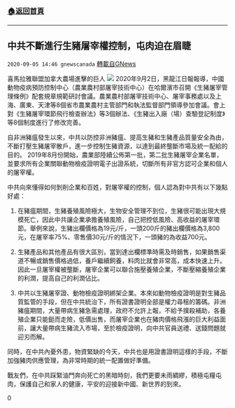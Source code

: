 ###  [:house:返回首頁](https://github.com/ourhimalayas/txt)
---

## 中共不斷進行生豬屠宰權控制，屯肉迫在眉睫
`2020-09-05 14:46 gnewscanada` [轉載自GNews](https://gnews.org/zh-hant/335933/)

喜馬拉雅聯盟加拿大農場進擊的巨人
![](https://s3.amazonaws.com/gnews-media-offload/wp-content/uploads/2020/09/05143739/%E5%9B%BE%E7%89%871-4.png)
2020年9月2日，黑龍江日報報導，中國動物疫病預防控制中心（農業農村部屠宰技術中心）在哈爾濱市召開《生豬屠宰管理條例》配套規章規範研討會議。農業農村部屠宰技術中心、屠宰事務處以及上海、廣東、天津等8個省市農業農村主管部門和執法監督部門領導參加會議。會上對《生豬屠宰環節飛行檢查辦法》等3個辦法、《生豬出入廠（場）查驗登記制度》等8個制度進行了修改完善。

自非洲豬瘟發生以來，中共以防控非洲豬瘟、提高生豬和生豬產品質量安全為由，不斷打壓生豬屠宰散戶，進一步控制生豬資源，以達到最終壟斷市場及統一配給的目的。 2019年8月份開始，農業部陸續公佈第一批，第二批生豬屠宰企業名單，並要求所有企業關聯動物檢疫證明電子出證系統，切斷所有非官方認可企業和個人的屠宰權。

中共向來懂得如何剝削企業和百姓，對屠宰權的控制，個人認為對中共有以下幾點好處：

1. 在豬瘟期間，生豬養殖風險極大，生物安全管理不到位，生豬很可能出現大規模死亡，因此中共讓企業承擔養殖風險，自己把控低風險、高收益的屠宰環節。舉例來說，生豬出欄價格為19元/斤，一頭200斤的豬出欄價格為3,800元，在屠宰率75%、零售價30元/斤的情況下，一頭豬的為收益700元。

2. 生豬產品和其他產品有很大區別，當到達出欄標準時需及時銷售，如果銷售渠道不暢或銷售價格過低，養戶繼續飼養，料肉比就會非常高，成本快速上升。因此一旦屠宰權被壟斷，屠宰企業可以聯合施壓養殖企業，不斷壓縮養殖企業的利潤，提高自己的利潤佔比。

3. 中共以生豬屠宰證、動物檢疫證明綁架企業。本來如動物檢疫證明是對生豬品質監管的手段，但在中共統治下，所有證書證明全部是權力尋租的籌碼。非洲豬瘟期間，大量帶病生豬急需處理，政府不允許上報，不給予撲殺補助，各養殖企業只能鋌而走險，低價出售，而屠宰企業也在豬肉價格飛漲的巨大利益面前，讓大量帶病生豬流入市場，至於檢疫證明，向中共官員送禮、送錢問題就迎刃而解。

同時，在中共內憂外患，物資緊缺的今天，中共也是用證書證明這樣的手段，不斷加強豬肉供應管理，為非常時期的統一配置做好準備。

戰友們，在中共踩緊油門奔向死亡的黑暗時刻，我們更要未雨綢繆，積極屯糧屯肉，保護自己和家人的健康，平安的迎接新中國、新世界的到來。

0
